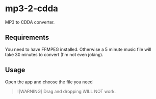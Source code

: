 # mp3-2-cdda
MP3 to CDDA converter.

## Requirements
You need to have FFMPEG installed. Otherwise a 5 minute music file will take 30 minutes to convert (I'm not even joking).

## Usage
Open the app and choose the file you need

> ![WARNING]
> Drag and dropping WILL NOT work.
